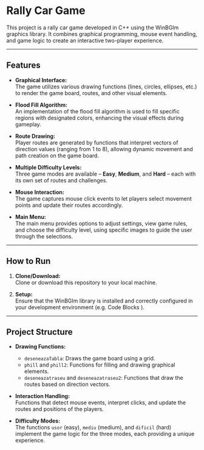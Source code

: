 # Rally Car Game

This project is a rally car game developed in C++ using the WinBGIm graphics library. It combines graphical programming, mouse event handling, and game logic to create an interactive two-player experience.

---

## Features

- **Graphical Interface:**  
  The game utilizes various drawing functions (lines, circles, ellipses, etc.) to render the game board, routes, and other visual elements.

- **Flood Fill Algorithm:**  
  An implementation of the flood fill algorithm is used to fill specific regions with designated colors, enhancing the visual effects during gameplay.

- **Route Drawing:**  
  Player routes are generated by functions that interpret vectors of direction values (ranging from 1 to 8), allowing dynamic movement and path creation on the game board.

- **Multiple Difficulty Levels:**  
  Three game modes are available – **Easy**, **Medium**, and **Hard** – each with its own set of routes and challenges.

- **Mouse Interaction:**  
  The game captures mouse click events to let players select movement points and update their routes accordingly.

- **Main Menu:**  
  The main menu provides options to adjust settings, view game rules, and choose the difficulty level, using specific images to guide the user through the selections.

---

## How to Run

1. **Clone/Download:**  
   Clone or download this repository to your local machine.

2. **Setup:**  
   Ensure that the WinBGIm library is installed and correctly configured in your development environment (e.g. Code Blocks ).

---

## Project Structure

- **Drawing Functions:**  
  - `deseneazaTabla`: Draws the game board using a grid.
  - `phill` and `phill2`: Functions for filling and drawing graphical elements.
  - `deseneazatraseu` and `deseneazatraseu2`: Functions that draw the routes based on direction vectors.

- **Interaction Handling:**  
  Functions that detect mouse events, interpret clicks, and update the routes and positions of the players.

- **Difficulty Modes:**  
  The functions `usor` (easy), `mediu` (medium), and `dificil` (hard) implement the game logic for the three modes, each providing a unique experience.


